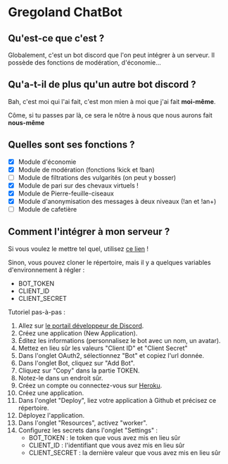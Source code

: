 # Gregoland ChatBot
## Qu'est-ce que c'est ?
Globalement, c'est un bot discord que l'on peut intégrer à un serveur. Il possède des fonctions de modération, d'économie...

## Qu'a-t-il de plus qu'un autre bot discord ?
Bah, c'est moi qui l'ai fait, c'est mon mien à moi que j'ai fait **moi-même**.

Côme, si tu passes par là, ce sera le nôtre à nous que nous aurons fait **nous-même**

## Quelles sont ses fonctions ?
- [X] Module d'économie
- [X] Module de modération (fonctions !kick et !ban)
- [ ] Module de filtrations des vulgarités (on peut y bosser)
- [X] Module de pari sur des chevaux virtuels !
- [X] Module de Pierre-feuille-ciseaux
- [X] Module d'anonymisation des messages à deux niveaux (!an et !an+)
- [ ] Module de cafetière

## Comment l'intégrer à mon serveur ?
Si vous voulez le mettre tel quel, utilisez [ce lien](https://discordapp.com/api/oauth2/authorize?client_id=684464572333293605&permissions=8&scope=bot) !

Sinon, vous pouvez cloner le répertoire, mais il y a quelques variables d'environnement à régler :
- BOT_TOKEN
- CLIENT_ID
- CLIENT_SECRET

Tutoriel pas-à-pas :
1. Allez sur [le portail développeur de Discord](https://discordapp.com/developers/).
2. Créez une application (New Application).
3. Éditez les informations (personnalisez le bot avec un nom, un avatar).
4. Mettez en lieu sûr les valeurs "Client ID" et "Client Secret"
5. Dans l'onglet OAuth2, sélectionnez "Bot" et copiez l'url donnée.
6. Dans l'onglet Bot, cliquez sur "Add Bot".
7. Cliquez sur "Copy" dans la partie TOKEN.
8. Notez-le dans un endroit sûr.
9. Créez un compte ou connectez-vous sur [Heroku](heroku.com).
10. Créez une application.
11. Dans l'onglet "Deploy", liez votre application à Github et précisez ce répertoire.
12. Déployez l'application.
13. Dans l'onglet "Resources", activez "worker".
14. Configurez les secrets dans l'onglet "Settings" :
    * BOT_TOKEN : le token que vous avez mis en lieu sûr
    * CLIENT_ID : l'identifiant que vous avez mis en lieu sûr
    * CLIENT_SECRET : la dernière valeur que vous avez mis en lieu sûr
